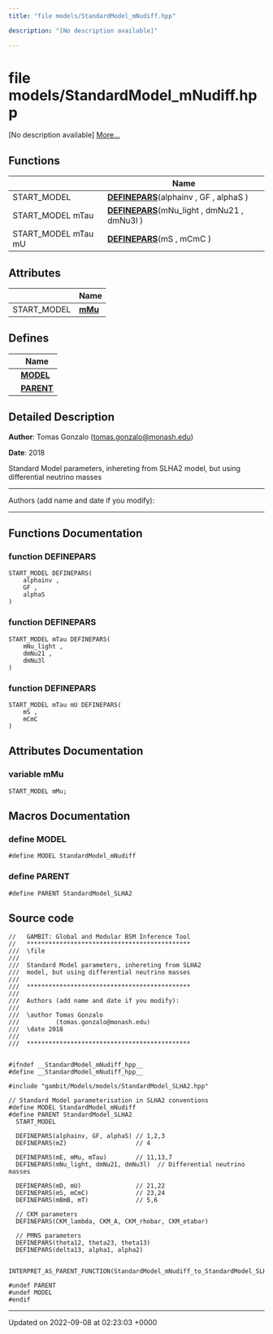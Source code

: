 ```yaml
---
title: "file models/StandardModel_mNudiff.hpp"

description: "[No description available]"

---
```


# file models/StandardModel_mNudiff.hpp

[No description available] [More...](#detailed-description)

## Functions

|                | Name           |
| -------------- | -------------- |
| START_MODEL | **[DEFINEPARS](/documentation/code/files/standardmodel__mnudiff_8hpp/#function-definepars)**(alphainv , GF , alphaS ) |
| START_MODEL mTau | **[DEFINEPARS](/documentation/code/files/standardmodel__mnudiff_8hpp/#function-definepars)**(mNu_light , dmNu21 , dmNu3l ) |
| START_MODEL mTau mU | **[DEFINEPARS](/documentation/code/files/standardmodel__mnudiff_8hpp/#function-definepars)**(mS , mCmC ) |

## Attributes

|                | Name           |
| -------------- | -------------- |
| START_MODEL | **[mMu](/documentation/code/files/standardmodel__mnudiff_8hpp/#variable-mmu)**  |

## Defines

|                | Name           |
| -------------- | -------------- |
|  | **[MODEL](/documentation/code/files/standardmodel__mnudiff_8hpp/#define-model)**  |
|  | **[PARENT](/documentation/code/files/standardmodel__mnudiff_8hpp/#define-parent)**  |

## Detailed Description


**Author**: Tomas Gonzalo ([tomas.gonzalo@monash.edu](mailto:tomas.gonzalo@monash.edu)) 

**Date**: 2018

Standard Model parameters, inhereting from SLHA2 model, but using differential neutrino masses



------------------

Authors (add name and date if you modify):



------------------


## Functions Documentation

### function DEFINEPARS

```
START_MODEL DEFINEPARS(
    alphainv ,
    GF ,
    alphaS 
)
```


### function DEFINEPARS

```
START_MODEL mTau DEFINEPARS(
    mNu_light ,
    dmNu21 ,
    dmNu3l 
)
```


### function DEFINEPARS

```
START_MODEL mTau mU DEFINEPARS(
    mS ,
    mCmC 
)
```



## Attributes Documentation

### variable mMu

```
START_MODEL mMu;
```



## Macros Documentation

### define MODEL

```
#define MODEL StandardModel_mNudiff
```


### define PARENT

```
#define PARENT StandardModel_SLHA2
```


## Source code

```
//   GAMBIT: Global and Modular BSM Inference Tool
//   *********************************************
///  \file
///  
///  Standard Model parameters, inhereting from SLHA2
///  model, but using differential neutrino masses
///
///  *********************************************
///
///  Authors (add name and date if you modify):
///
///  \author Tomas Gonzalo
///          (tomas.gonzalo@monash.edu)
///  \date 2018
///  
///  *********************************************


#ifndef __StandardModel_mNudiff_hpp__
#define __StandardModel_mNudiff_hpp__

#include "gambit/Models/models/StandardModel_SLHA2.hpp"

// Standard Model parameterisation in SLHA2 conventions
#define MODEL StandardModel_mNudiff
#define PARENT StandardModel_SLHA2
  START_MODEL

  DEFINEPARS(alphainv, GF, alphaS) // 1,2,3
  DEFINEPARS(mZ)                   // 4
        
  DEFINEPARS(mE, mMu, mTau)        // 11,13,7
  DEFINEPARS(mNu_light, dmNu21, dmNu3l)  // Differential neutrino masses

  DEFINEPARS(mD, mU)               // 21,22
  DEFINEPARS(mS, mCmC)             // 23,24
  DEFINEPARS(mBmB, mT)             // 5,6

  // CKM parameters
  DEFINEPARS(CKM_lambda, CKM_A, CKM_rhobar, CKM_etabar)

  // PMNS parameters
  DEFINEPARS(theta12, theta23, theta13)
  DEFINEPARS(delta13, alpha1, alpha2)

  INTERPRET_AS_PARENT_FUNCTION(StandardModel_mNudiff_to_StandardModel_SLHA2)

#undef PARENT
#undef MODEL
#endif 
```


-------------------------------

Updated on 2022-09-08 at 02:23:03 +0000
